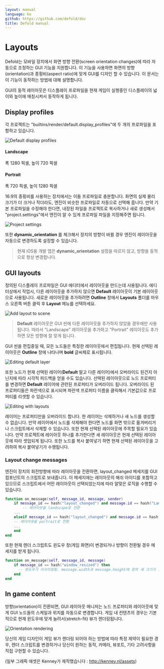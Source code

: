```yaml
---
layout: manual
language: ko
github: https://github.com/defold/doc
title: Defold manual
---
```


# Layouts
Defold는 모바일 장치에서 화면 방향 전환(screen orientation changes)에 따라 자동으로 조정하는 GUI 기능을 지원합니다. 이 기능을 사용하면 화면의 방향(orientation)과 종횡비(aspect ratio)에 맞게 GUI를 디자인 할 수 있습니다. 이 문서는 이 기능이 동작하는 방법에 대해 설명합니다.

GUI의 동적 레이아웃은 디스플레이 프로파일을 현재 게임이 실행중인 디스플레이의 넓이와 높이에 매칭시켜서 동작하게 됩니다.

## Display profiles
각 프로젝트는 "builtins/render/default.display_profiles"에 두 개의 프로파일을 포함하고 있습니다.

![Default display profiles](/manuals/images/layouts/layouts_display_profiles.png)

#### Landscape
폭 1280 픽셀, 높이 720 픽셀
#### Portrait
폭 720 픽셀, 높이 1280 픽셀

16:9의 종횡비를 사용하는 장치에서는 이들 프로파일로 충분합니다. 화면의 실제 물리 크기가 더 크거나 작더라도, 엔진이 비슷한 프로파일로 자동으로 선택해 줍니다. 만약 기본 프로파일을 수정해야 한다면, 내장된 파일을 프로젝트로 복사하거나 새로 생성해서 "project.settings"에서 엔진이 알 수 있게 프로파일 파일을 지정해주면 됩니다.

![Project settings](/manuals/images/layouts/layouts_project_settings.png)

또한 **dynamic_orientation** 를 체크해서 장치의 방향이 바뀔 경우 엔진이 레이아웃을 자동으로 변경하도록 설정할 수 있습니다.

> 현재 iOS용 개발 앱은 **dynamic_orientation** 설정을 따르지 않고, 방향을 동적으로 항상 변경합니다.

## GUI layouts
정의된 디스플레이 프로파일은 GUI 에디터에서 레이아웃을 만드는데 사용됩니다. 에디터상에서 작업시, 다른 레이아웃을 추가하지 않으면 **Default** 레이아웃이 기본 레이아웃으로 사용됩니다. 새로운 레이아웃을 추가하려면 **Outline** 창에서 **Layouts** 폴더를 마우스 오른쪽 버튼 클릭 후 **Layout** 메뉴를 선택하세요.

![Add layout to scene](/manuals/images/layouts/layouts_add.png)

> **Default** 레이아웃은 GUI 씬에 다른 레이아웃을 추가하지 않았을 경우에만 사용됩니다. 따라서 "Landscape" 레이아웃을 추가하고 "Portrait" 레이아웃도 추가하면 모든 방향에 잘 맞게 됩니다.

GUI 씬을 편집중일 때, 모든 노드들은 특정한 레이아웃에서 편집됩니다. 현재 선택된 레이아웃은  **Outline** 창에 나타나며 **bold** 글씨체로 표시됩니다.

![Editing default layer](/manuals/images/layouts/layouts_default.png)

또한 노드가 현재 선택된 레이어(**Default** 말고 다른 레이어)에서 오버라이드 된건지 아닌지에 따라 시각적 피드백을 얻을 수도 있습니다. 선택된 레이아웃으로 노드 프로퍼티를 변경하면 **Default** 레이어에 관련된 프로퍼티가 오버라이드 됩니다. 오버라이드 된 프로퍼티들은  파란색으로 표시되며 파란색 프로퍼티 이름을 클릭해서 기본값으로 프로퍼티를 리셋할 수 있습니다.

![Editing with layouts](/manuals/images/layouts/layouts_modified.png)

레이어는 프로퍼티만을 오버라이드 합니다. 한 레이어는 삭제하거나 새 노드를 생성할 수 없습니다. 만약 레이어에서 노드를 삭제해야 한다면 노드를 화면 밖으로 옮겨버리거나 스크립트에서 삭제할 수 있습니다. 또한 현재 선택된 레이아웃에 주목할 필요가 있습니다. 만약 프로젝트에 레이아웃 하나를 추가한다면 새 레이아웃은 현재 선택된 레이아웃에 따라 셋업되게 됩니다. 또한 노드를 복사 붙여넣기 하면 현재 선택된 레이아웃을 고려하여 복사 붙여넣기가 수행됩니다.

### Layout change messages
엔진이 장치의 회전방향에 따라 레이아웃을 전환하면, layout_changed 메세지를 GUI 컴포넌트의 스크립트로 보내줍니다. 이 메세지에는 레이아웃의 해쉬 아이디를 포함하고 있으므로 스크립트에서 어떤 레이아웃이 선택되었는지에 따라 알맞은 로직을 수행할 수 있습니다.

```lua
function on_message(self, message_id, message, sender)
    if message_id == hash("layout_changed") and message.id == hash("Landscape") then
        -- 레아이웃을 landscape로 전환
    ...
    elseif message_id == hash("layout_changed") and message.id == hash("Portrait") then
    -- 레이아웃을 portrait로 전환
    ...
    end
end
```

또한 현재 렌더 스크립트도 윈도우 창(게임 화면)이 변경되거나 방향이 전환될 경우 메세지를 받게 됩니다.

```lua
function on_message(self, message_id, message)
    if message_id == hash("window_resized") then
      -- 윈도우가 리사이징됨. message.width과 message.height에 창의 새 크기가 포함되어 있음
    end
end
```

## In game content
방향(orientation)이 전환되면, GUI 레이아웃 매니저는 노드 프로퍼티와 레이아웃에 맞게 GUI 노드들의 스케일과 위치를 자동으로 변경합니다. 게임 내 컨텐츠의 경우는 기본적으로 현재 윈도우에 맞게 늘려서(stretch-fit) 뷰가 렌더링됩니다.

![Orientation rendering](/manuals/images/layouts/layouts_orientation.png)

당신의 게임 디자인이 게임 뷰가 렌더링 되어야 하는 방법에 따라 특정 제약이 필요한 경우, 렌더 스크립트를 변경하거나 당신이 원하는 동작, 카메라, 뷰포트, 기타 고려사항을 직접 구현할 수 있습니다.

(일부 그래픽 애셋은 Kenney가 제작했습니다 : http://kenney.nl/assets)
